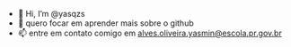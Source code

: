 - 👋 Hi, I’m @yasqzs
- 👀 quero focar em aprender mais sobre o github
- 📫 entre em contato comigo em alves.oliveira.yasmin@escola.pr.gov.br

<!---
yasqzs/yasqzs is a ✨ special ✨ repository because its `README.md` (this file) appears on your GitHub profile.
You can click the Preview link to take a look at your changes.
--->
